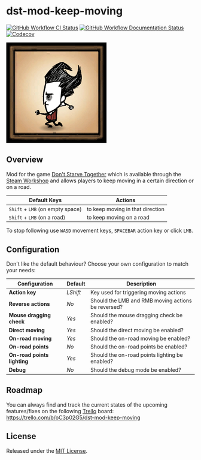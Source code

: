 # dst-mod-keep-moving

[![GitHub Workflow CI Status][]](https://github.com/victorpopkov/dst-mod-keep-moving/actions?query=workflow%3ACI)
[![GitHub Workflow Documentation Status][]](https://github.com/victorpopkov/dst-mod-keep-moving/actions?query=workflow%3ADocumentation)
[![Codecov][]](https://codecov.io/gh/victorpopkov/dst-mod-keep-moving)

[![Keep Moving](preview.gif)](https://steamcommunity.com/sharedfiles/filedetails/?id=1835465557)

## Overview

Mod for the game [Don't Starve Together][] which is available through the
[Steam Workshop][] and allows players to keep moving in a certain direction or
on a road.

| Default Keys                     | Actions                          |
| -------------------------------- | -------------------------------- |
| `Shift` + `LMB` (on empty space) | to keep moving in that direction |
| `Shift` + `LMB` (on a road)      | to keep moving on a road         |

To stop following use `WASD` movement keys, `SPACEBAR` action key or click `LMB`.

## Configuration

Don't like the default behaviour? Choose your own configuration to match your
needs:

| Configuration               | Default  | Description                                        |
| --------------------------- | -------- | -------------------------------------------------- |
| **Action key**              | _LShift_ | Key used for triggering moving actions             |
| **Reverse actions**         | _No_     | Should the LMB and RMB moving actions be reversed? |
| **Mouse dragging check**    | _Yes_    | Should the mouse dragging check be enabled?        |
| **Direct moving**           | _Yes_    | Should the direct moving be enabled?               |
| **On-road moving**          | _Yes_    | Should the on-road moving be enabled?              |
| **On-road points**          | _No_     | Should the on-road points be enabled?              |
| **On-road points lighting** | _Yes_    | Should the on-road points lighting be enabled?     |
| **Debug**                   | _No_     | Should the debug mode be enabled?                  |

## Roadmap

You can always find and track the current states of the upcoming features/fixes
on the following [Trello][] board:
https://trello.com/b/oC3p02G5/dst-mod-keep-moving

## License

Released under the [MIT License](https://opensource.org/licenses/MIT).

[codecov]: https://img.shields.io/codecov/c/github/victorpopkov/dst-mod-keep-moving.svg
[development]: readme/02-development.md
[don't starve together]: https://www.klei.com/games/dont-starve-together
[github workflow ci status]: https://img.shields.io/github/workflow/status/victorpopkov/dst-mod-keep-moving/CI?label=CI
[github workflow documentation status]: https://img.shields.io/github/workflow/status/victorpopkov/dst-mod-keep-moving/Documentation?label=Documentation
[installation]: readme/01-installation.md
[ldoc]: https://stevedonovan.github.io/ldoc/
[steam workshop]: https://steamcommunity.com/app/322330/workshop/
[trello]: https://trello.com/
